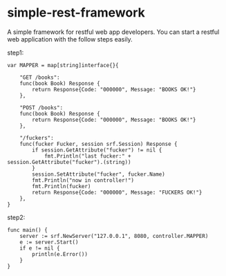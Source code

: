 # simple-rest-framework
A simple framework for restful web app developers.
You can start a restful web application with the follow steps easily.

step1:
```
var MAPPER = map[string]interface{}{

    "GET /books":
    func(book Book) Response {
        return Response{Code: "000000", Message: "BOOKS OK!"}
    },

    "POST /books":
    func(book Book) Response {
        return Response{Code: "000000", Message: "BOOKS OK!"}
    },

    "/fuckers":
    func(fucker Fucker, session srf.Session) Response {
        if session.GetAttribute("fucker") != nil {
            fmt.Println("last fucker:" + session.GetAttribute("fucker").(string))
        }
        session.SetAttribute("fucker", fucker.Name)
        fmt.Println("now in controller!")
        fmt.Println(fucker)
        return Response{Code: "000000", Message: "FUCKERS OK!"}
    },
}
```
step2:
```
func main() {
    server := srf.NewServer("127.0.0.1", 8080, controller.MAPPER)
    e := server.Start()
    if e != nil {
        println(e.Error())
    }
}
```
